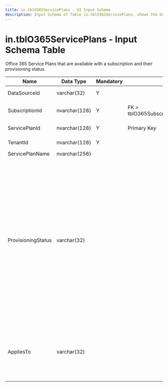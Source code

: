```yaml
---
title: in.tblO365ServicePlans - UI Input Schema
description: Input Schema of Table in.tblO365ServicePlans, shows the data points and types included on this table.
---
```

# in.tblO365ServicePlans - Input Schema Table

Office 365 Service Plans that are available with a subscription and their provisioning status.

| Name               | Data Type     | Mandatory | Key                                      | Comment                                                                                                                                                                                                                                                                                                                                                                                                                                                                                                    |
|--------------------|---------------|-----------|------------------------------------------|------------------------------------------------------------------------------------------------------------------------------------------------------------------------------------------------------------------------------------------------------------------------------------------------------------------------------------------------------------------------------------------------------------------------------------------------------------------------------------------------------------|
| DataSourceId​       | varchar(32)​   | Y         |                                          | Unique ID of the source of this record.                                                                                                                                                                                                                                                                                                                                                                                                                                                                    |
| SubscriptionId     | nvarchar(128) | Y         | FK > ​​tblO365Subscriptions.SubscriptionId | The unique identifier (GUID) for the subscription.                                                                                                                                                                                                                                                                                                                                                                                                                                                         |
| ServicePlanId      | nvarchar(128) | Y         | Primary Key                              | The unique identifier of the service plan.                                                                                                                                                                                                                                                                                                                                                                                                                                                                 |
| TenantId           | nvarchar(128) | Y         |                                          | The unique identifier for the tenant.                                                                                                                                                                                                                                                                                                                                                                                                                                                                      |
| ServicePlanName    | nvarchar(256) |           |                                          |                                                                                                                                                                                                                                                                                                                                                                                                                                                                                                            |
| ProvisioningStatus | varchar(32)   |           |                                          | The provisioning status of the service plan. Possible values:<br/>"Success" - Service is fully provisioned.<br/>"Disabled" - Service has been disabled.<br/>"PendingInput" - Service is not yet provisioned; awaiting service confirmation.<br/>"PendingActivation" - Service is provisioned but requires explicit activation by administrator (for example, Intune_O365 service plan)<br/>"PendingProvisioning" - Microsoft has added a new service to the product SKU and it has not been activated in the tenant, yet. |
| AppliesTo          | varchar(32)   |           |                                          | The object the service plan can be assigned to. Possible values:<br/>"User" - service plan can be assigned to individual users.<br/>"Company" - service plan can be assigned to the entire tenant.                                                                                                                                                                                                                                                                                                               |